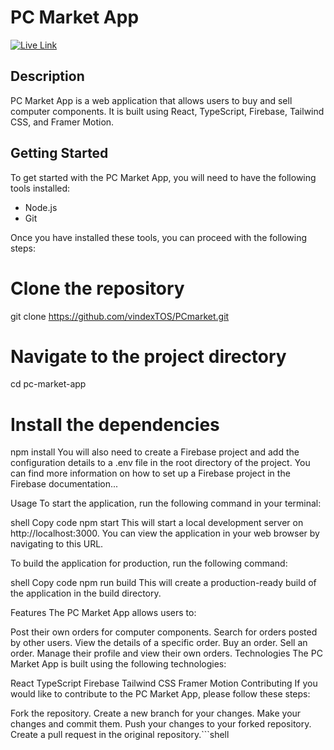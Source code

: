  # PC Market App

[![Live Link](https://img.shields.io/badge/Live%20Link-https%3A%2F%2Fpcmarket.netlify.app%2F-blue)](https://pcmarket.netlify.app/)

## Description

PC Market App is a web application that allows users to buy and sell computer components. It is built using React, TypeScript, Firebase, Tailwind CSS, and Framer Motion.

## Getting Started

To get started with the PC Market App, you will need to have the following tools installed:

- Node.js
- Git

Once you have installed these tools, you can proceed with the following steps:


# Clone the repository
git clone https://github.com/vindexTOS/PCmarket.git

# Navigate to the project directory
cd pc-market-app

# Install the dependencies
npm install
You will also need to create a Firebase project and add the configuration details to a .env file in the root directory of the project. You can find more information on how to set up a Firebase project in the Firebase documentation...

Usage
To start the application, run the following command in your terminal:

shell
Copy code
npm start
This will start a local development server on http://localhost:3000. You can view the application in your web browser by navigating to this URL.

To build the application for production, run the following command:

shell
Copy code
npm run build
This will create a production-ready build of the application in the build directory.

Features
The PC Market App allows users to:

Post their own orders for computer components.
Search for orders posted by other users.
View the details of a specific order.
Buy an order.
Sell an order.
Manage their profile and view their own orders.
Technologies
The PC Market App is built using the following technologies:

React
TypeScript
Firebase
Tailwind CSS
Framer Motion
Contributing
If you would like to contribute to the PC Market App, please follow these steps:

Fork the repository.
Create a new branch for your changes.
Make your changes and commit them.
Push your changes to your forked repository.
Create a pull request in the original repository.```shell
